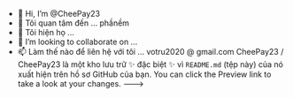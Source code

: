 - 👋 Hi, I’m @CheePay23
- 👀 Tôi quan tâm đến ... phầnềm
- 🌱 Tôi hiện họ ...
- 💞️ I’m looking to collaborate on ...
- 📫 Làm thế nào để liên hệ với tôi ... votru2020 @ gmail.com
CheePay23 / CheePay23 là một kho lưu trữ ✨ đặc biệt ✨ vì `README.md` (tệp này) của nó xuất hiện trên hồ sơ GitHub của bạn.
You can click the Preview link to take a look at your changes.
--->
